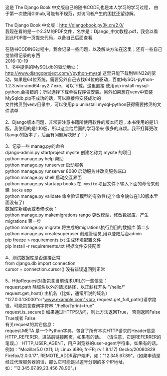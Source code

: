 这是 The Django Book 中文版自己的随书CODE,也是本人学习的学习过程，
由于第一次使用Github,可能有不规范，对访问者产生的困扰还望谅解。<br>
<br>
The Django Book 中文版：http://djangobook.py3k.cn/2.0/<br>
我现在看的是一个2.3M的PDF文件，名字是：Django_中文教程.pdf，我会以看到此PDF哪一页提交代码，以备自己后面查看<br>
<br>
在随书CODING过程中，我会记录一些问题，以及解决方法在这里；还有一些自己觉值得记录的东西<br>
2016-10-19<br>
1、书中提供的MySQLdb的驱动地址：http://www.djangoproject.com/r/python-mysql
    这里只能下载到WIN32的驱动，如果是64位系统，需要另外自己去找64位的驱动，百度MySQL-python-1.2.3.win-amd64-py2.7.exe，可以下载。这里直接
    使用pip install mysql-python,会报错的；所以选择下载单独程序做安装。另外如果想在venv中安装MySqldb,pip不成功的话，可以直接将安装成功的<br>
    文件拷贝到venv目录中，可以使用pip uninstall mysql-python获得需要拷贝的文件清单<br>
<br>
2、Django版本问题，非常要注意书籍所使用软件的版本问题；本书使用的是1.1版，我使用的是1.10版，所以这会给后面的学习带来
    很多的麻烦。我不打算更改Django的版本了，后面有问题解决好了：）<br>
<br>
3、记录一些 manag.py的命令<br>
    django‐admin.py startproject mysite   创建名称为  mysite 的项目  <br>
    python manage.py help                   帮助<br>
    python manage.py runserver          启动服务<br>
    python manage.py runserver 8080 启动服务并改变服务端口<br>
    python manage.py shell                  启动交互界面<br>
    python manage.py startapp books  在`` mysite`` 项目文件下输入下面的命令来创建`` books`` app<br>
    python manage.py validate              命令验证模型的有效性(这个命令貌似在1.10版本里面没有了)<br>
    数据库新建表或者修改表：<br>
    python manage.py makemigrations rango  更改模型，修改数据库，产生migrations   第一步<br>
    python manage.py migrate  将生成的migrations执行到目的数据库                         第二步<br>
    python manage.py createsuperuser  创建管理员,用以登陆后台admin<br>
    pip freeze > requirements.txt    生成环境配置文件<br>
    pip install -r requirements.txt  根据文件安装配置<br>
<br>
4、测试数据库是否连接正常<br>
    from django.db import connection<br>
    cursor = connection.cursor()  没有错误返回则正常<br>
<br>
5、HttpRequest对象包含当前请求URL的一些信息：<br>
request.path 除域名以外的请求路径，以正斜杠开头 "/hello/"<br>
request.get_host() 主机名（比如，通常所说的域名） "127.0.0.1:8000"or"www.example.com"<br>
request.get_full_path()请求路径，可能包含查询字符串 "/hello/?print=true"<br>
request.is_secure() 如果通过HTTPS访问，则此方法返回True， 否则返回False True或者 False<br>
有关request的其它信息：<br>
request.META 是一个Python字典，包含了所有本次HTTP请求的Header信息<br>
HTTP_REFERER，进站前链接网页，如果有的话。 （请注意，它是REFERRER的笔误。）
HTTP_USER_AGENT，用户浏览器的user-agent字符串，如果有的话。 例如："Mozilla/5.0 (X11; U; Linux i686; fr‐FR; rv:1.8.1.17) Gecko/20080829 Firefox/2.0.0.17".
REMOTE_ADDR客户端IP，如："12.345.67.89"。(如果申请是经过代理服务器的话，那么它可能是以逗号分割的多个IP地址，如："12.345.67.89,23.456.78.90"。)